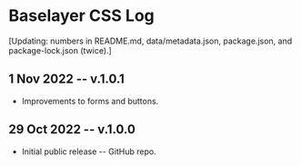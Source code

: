 
# Baselayer CSS Log

[Updating: numbers in README.md, data/metadata.json, package.json, and package-lock.json (twice).]

## 1 Nov 2022 -- v.1.0.1

* Improvements to forms and buttons.

## 29 Oct 2022 -- v.1.0.0

* Initial public release -- GitHub repo.